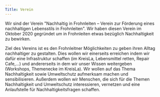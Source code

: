 ```yaml
---
Title: Verein
---
```


Wir sind der Verein "Nachhaltig in Frohnleiten – Verein zur Förderung eines nachhaltigen Lebensstils in Frohnleiten".
Wir haben diesen Verein im Oktober 2020 gegründet um in Frohnleiten etwas bezüglich Nachhaltigkeit zu bewirken.

Ziel des Vereins ist es den Frohnleitner Möglichkeiten zu geben ihren Alltag nachhaltiger zu gestalten. Dies wollen wir einerseits erreichen indem wir dafür eine Infrastruktur schaffen (im KreisLa, Lebensmittel retten, Repair Cafe,...) und andererseits in dem wir unser Wissen weitergeben (Workshops, Themenecke im KreisLa). Wir wollen auf das Thema Nachhaltigkeit sowie Umweltschutz aufmerksam machen und sensibilisieren. Außerdem wollen wir Menschen, die sich für die Themen Nachhaltigkeit und Umweltschutz interessieren, vernetzen und eine Anlaufstelle für Nachhaltigkeitsfragen schaffen.
